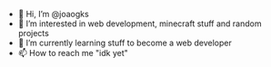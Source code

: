 - 👋 Hi, I’m @joaogks
- 👀 I’m interested in web development, minecraft stuff and random projects
- 🌱 I’m currently learning stuff to become a web developer
- 📫 How to reach me "idk yet"

<!---
joaogks/joaogks is a ✨ special ✨ repository because its `README.md` (this file) appears on your GitHub profile.
You can click the Preview link to take a look at your changes.
--->

